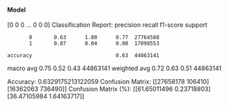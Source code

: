 #### Model
[0 0 0 ... 0 0 0]
Classification Report:
              precision    recall  f1-score   support

           0       0.63      1.00      0.77  27764588
           1       0.87      0.04      0.08  17098553

    accuracy                           0.63  44863141
   macro avg       0.75      0.52      0.43  44863141
weighted avg       0.72      0.63      0.51  44863141

Accuracy: 0.6329175213122059
Confusion Matrix:
[[27658178   106410]
 [16362063   736490]]
Confusion Matrix (%):
[[61.65011496  0.23718803]
 [36.47105984  1.64163717]]
